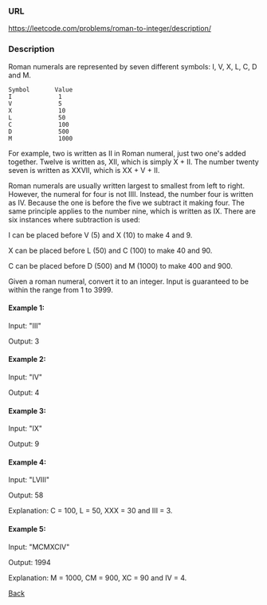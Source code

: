 ### URL

https://leetcode.com/problems/roman-to-integer/description/

### Description

Roman numerals are represented by seven different symbols: I, V, X, L, C, D and M.
    
    Symbol       Value
    I             1
    V             5
    X             10
    L             50
    C             100
    D             500
    M             1000    
    
For example, two is written as II in Roman numeral, just two one's added together. Twelve is written as, XII, which is simply X + II. The number twenty seven is written as XXVII, which is XX + V + II.
    
Roman numerals are usually written largest to smallest from left to right. However, the numeral for four is not IIII. Instead, the number four is written as IV. Because the one is before the five we subtract it making four. The same principle applies to the number nine, which is written as IX. There are six instances where subtraction is used:
    
I can be placed before V (5) and X (10) to make 4 and 9. 

X can be placed before L (50) and C (100) to make 40 and 90. 

C can be placed before D (500) and M (1000) to make 400 and 900.

Given a roman numeral, convert it to an integer. Input is guaranteed to be within the range from 1 to 3999.
    
#### Example 1: 

Input: "III"

Output: 3
    
#### Example 2:    

Input: "IV"

Output: 4
    
#### Example 3:    

Input: "IX"

Output: 9
    
#### Example 4:    

Input: "LVIII"

Output: 58

Explanation: C = 100, L = 50, XXX = 30 and III = 3.

#### Example 5:    

Input: "MCMXCIV"

Output: 1994

Explanation: M = 1000, CM = 900, XC = 90 and IV = 4.
    
  
[Back](./readme.md)

